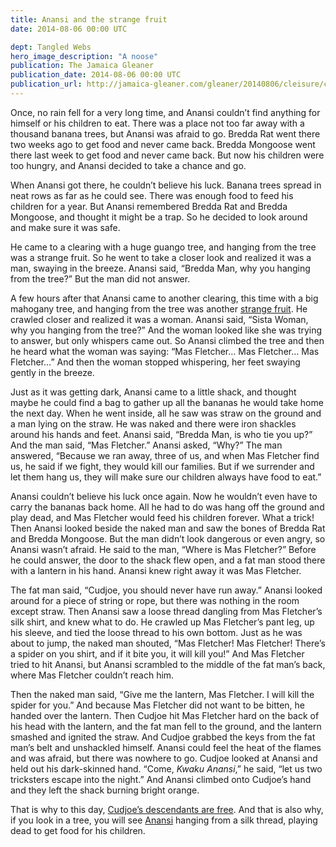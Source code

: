 ```yaml
---
title: Anansi and the strange fruit
date: 2014-08-06 00:00 UTC

dept: Tangled Webs
hero_image_description: "A noose"
publication: The Jamaica Gleaner
publication_date: 2014-08-06 00:00 UTC
publication_url: http://jamaica-gleaner.com/gleaner/20140806/cleisure/cleisure5.html
---
```


Once, no rain fell for a very long time, and Anansi couldn’t find anything for
himself or his children to eat. There was a place not too far away with a
thousand banana trees, but Anansi was afraid to go. Bredda Rat went there two
weeks ago to get food and never came back. Bredda Mongoose went there last week
to get food and never came back. But now his children were too hungry, and
Anansi decided to take a chance and go.

When Anansi got there, he couldn’t believe his luck. Banana trees spread in neat
rows as far as he could see. There was enough food to feed his children for a
year. But Anansi remembered Bredda Rat and Bredda Mongoose, and thought it might
be a trap. So he decided to look around and make sure it was safe.

He came to a clearing with a huge guango tree, and hanging from the tree was a
strange fruit. So he went to take a closer look and realized it was a man,
swaying in the breeze. Anansi said, “Bredda Man, why you hanging from the tree?”
But the man did not answer.

A few hours after that Anansi came to another clearing, this time with a big
mahogany tree, and hanging from the tree was another [strange fruit][1]. He
crawled closer and realized it was a woman. Anansi said, “Sista Woman, why you
hanging from the tree?” And the woman looked like she was trying to answer, but
only whispers came out. So Anansi climbed the tree and then he heard what the
woman was saying: “Mas Fletcher… Mas Fletcher… Mas Fletcher…” And then the woman
stopped whispering, her feet swaying gently in the breeze.

Just as it was getting dark, Anansi came to a little shack, and thought maybe he
could find a bag to gather up all the bananas he would take home the next day.
When he went inside, all he saw was straw on the ground and a man lying on the
straw. He was naked and there were iron shackles around his hands and feet.
Anansi said, “Bredda Man, is who tie you up?” And the man said, “Mas Fletcher.”
Anansi asked, “Why?” The man answered, “Because we ran away, three of us, and
when Mas Fletcher find us, he said if we fight, they would kill our families.
But if we surrender and let them hang us, they will make sure our children
always have food to eat.”

Anansi couldn’t believe his luck once again. Now he wouldn’t even have to carry
the bananas back home. All he had to do was hang off the ground and play dead,
and Mas Fletcher would feed his children forever. What a trick! Then Anansi
looked beside the naked man and saw the bones of Bredda Rat and Bredda Mongoose.
But the man didn’t look dangerous or even angry, so Anansi wasn’t afraid. He
said to the man, “Where is Mas Fletcher?” Before he could answer, the door to
the shack flew open, and a fat man stood there with a lantern in his hand.
Anansi knew right away it was Mas Fletcher.

The fat man said, “Cudjoe, you should never have run away.” Anansi looked around
for a piece of string or rope, but there was nothing in the room except straw.
Then Anansi saw a loose thread dangling from Mas Fletcher’s silk shirt, and knew
what to do. He crawled up Mas Fletcher’s pant leg, up his sleeve, and tied the
loose thread to his own bottom. Just as he was about to jump, the naked man
shouted, “Mas Fletcher! Mas Fletcher! There’s a spider on you shirt, and if it
bite you, it will kill you!” And Mas Fletcher tried to hit Anansi, but Anansi
scrambled to the middle of the fat man’s back, where Mas Fletcher couldn’t reach
him.

Then the naked man said, “Give me the lantern, Mas Fletcher. I will kill the
spider for you.” And because Mas Fletcher did not want to be bitten, he handed
over the lantern. Then Cudjoe hit Mas Fletcher hard on the back of his head with
the lantern, and the fat man fell to the ground, and the lantern smashed and
ignited the straw. And Cudjoe grabbed the keys from the fat man’s belt and
unshackled himself. Anansi could feel the heat of the flames and was afraid, but
there was nowhere to go. Cudjoe looked at Anansi and held out his dark-skinned
hand. “Come, _Kwaku Anansi_,” he said, “let us two tricksters escape into the
night.” And Anansi climbed onto Cudjoe’s hand and they left the shack burning
bright orange.

That is why to this day, [Cudjoe’s descendants are free][2]. And that is also
why, if you look in a tree, you will see [Anansi][3] hanging from a silk thread,
playing dead to get food for his children.

[1]: https://www.youtube.com/watch?v=P8Lq_yasEgo
[2]: https://en.wikipedia.org/wiki/Cudjoe
[3]: http://www.sacred-texts.com/afr/jas/
